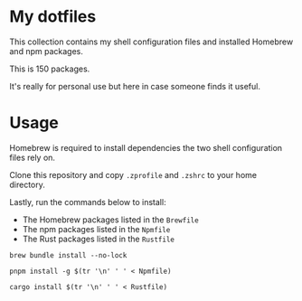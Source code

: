 # My dotfiles

This collection contains my shell configuration files and installed Homebrew and npm packages.

This is 150 packages.

It's really for personal use but here in case someone finds it useful.

# Usage

Homebrew is required to install dependencies the two shell configuration files rely on.

Clone this repository and copy `.zprofile` and `.zshrc` to your home directory.

Lastly, run the commands below to install:

- The Homebrew packages listed in the `Brewfile`
- The npm packages listed in the `Npmfile`
- The Rust packages listed in the `Rustfile`

```shell
brew bundle install --no-lock

pnpm install -g $(tr '\n' ' ' < Npmfile)

cargo install $(tr '\n' ' ' < Rustfile)
```

